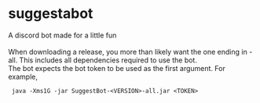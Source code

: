 # suggestabot
A discord bot made for a little fun
\
\
When downloading a release, you more than likely want the one ending in -all. This includes all dependencies required to use the bot.\
The bot expects the bot token to be used as the first argument. For example,

     java -Xms1G -jar SuggestBot-<VERSION>-all.jar <TOKEN>
